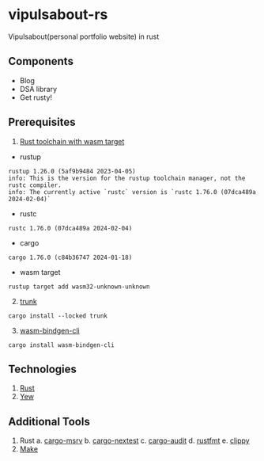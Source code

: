 # vipulsabout-rs

Vipulsabout(personal portfolio website) in rust

## Components

- Blog
- DSA library
- Get rusty!

## Prerequisites

1. [Rust toolchain with wasm target](https://www.rust-lang.org/tools/install)

- rustup

```
rustup 1.26.0 (5af9b9484 2023-04-05)
info: This is the version for the rustup toolchain manager, not the rustc compiler.
info: The currently active `rustc` version is `rustc 1.76.0 (07dca489a 2024-02-04)`
```

- rustc

```
rustc 1.76.0 (07dca489a 2024-02-04)
```

- cargo

```
cargo 1.76.0 (c84b36747 2024-01-18)
```

- wasm target

```
rustup target add wasm32-unknown-unknown
```

2. [trunk](https://trunkrs.dev)

```
cargo install --locked trunk
```

3. [wasm-bindgen-cli](https://rustwasm.github.io/wasm-bindgen/reference/cli.html)

```
cargo install wasm-bindgen-cli
```

## Technologies

1. [Rust](https://www.rust-lang.org)
2. [Yew](https://yew.rs)

## Additional Tools

1. Rust
   a. [cargo-msrv](https://crates.io/crates/cargo-msrv)
   b. [cargo-nextest](https://nexte.st/book/installing-from-source.html)
   c. [cargo-audit](https://docs.rs/cargo-audit/latest/cargo_audit/)
   d. [rustfmt](https://github.com/rust-lang/rustfmt)
   e. [clippy](https://github.com/rust-lang/rust-clippy)
2. [Make](https://www.gnu.org/software/make/)
